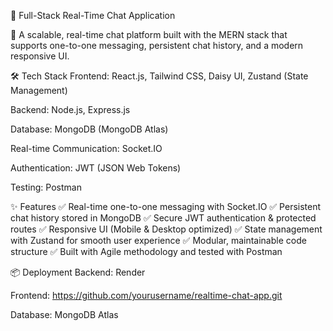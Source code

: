  💬 Full-Stack Real-Time Chat Application




🚀 A scalable, real-time chat platform built with the MERN stack that supports one-to-one messaging, persistent chat history, and a modern responsive UI.

🛠️ Tech Stack
Frontend: React.js, Tailwind CSS, Daisy UI, Zustand (State Management)

Backend: Node.js, Express.js

Database: MongoDB (MongoDB Atlas)

Real-time Communication: Socket.IO

Authentication: JWT (JSON Web Tokens)

Testing: Postman

✨ Features
✅ Real-time one-to-one messaging with Socket.IO
✅ Persistent chat history stored in MongoDB
✅ Secure JWT authentication & protected routes
✅ Responsive UI (Mobile & Desktop optimized)
✅ State management with Zustand for smooth user experience
✅ Modular, maintainable code structure
✅ Built with Agile methodology and tested with Postman

 
📦 Deployment
Backend: Render

Frontend:  https://github.com/yourusername/realtime-chat-app.git 

Database: MongoDB Atlas

